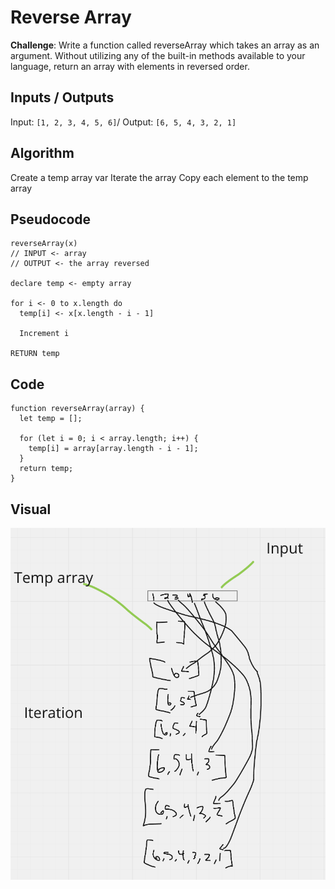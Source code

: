 # Reverse Array
**Challenge**: Write a function called reverseArray which takes an array as an argument. Without utilizing any of the built-in methods available to your language, return an array with elements in reversed order.

## Inputs / Outputs

Input: `[1, 2, 3, 4, 5, 6]`/
Output: `[6, 5, 4, 3, 2, 1]`

## Algorithm

Create a temp array var
Iterate the array
Copy each element to the temp array

## Pseudocode
```
reverseArray(x)
// INPUT <- array
// OUTPUT <- the array reversed

declare temp <- empty array

for i <- 0 to x.length do
  temp[i] <- x[x.length - i - 1]
  
  Increment i

RETURN temp

```

## Code

```
function reverseArray(array) {
  let temp = [];

  for (let i = 0; i < array.length; i++) {
    temp[i] = array[array.length - i - 1];
  }
  return temp;
}
```

## Visual
![reverse-array](./reverse-array.png)
